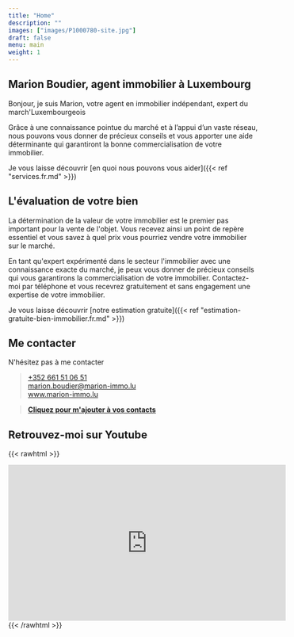 ```yaml
---
title: "Home"
description: ""
images: ["images/P1000780-site.jpg"]
draft: false
menu: main
weight: 1
---
```


## Marion Boudier, agent immobilier à Luxembourg

Bonjour, je suis Marion, votre agent en immobilier indépendant, expert du march'Luxembourgeois

Grâce à une connaissance pointue du marché et à l’appui d’un vaste réseau, nous pouvons vous donner de précieux conseils et vous apporter une aide déterminante qui garantiront la bonne commercialisation de votre immobilier.  

Je vous laisse découvrir [en quoi nous pouvons vous aider]({{< ref  "services.fr.md" >}})


## L'évaluation de votre bien

La détermination de la valeur de votre immobilier est le premier pas important pour la vente de l'objet. Vous recevez ainsi un point de repère essentiel et vous savez à quel prix vous pourriez vendre votre immobilier sur le marché. 

En tant qu'expert expérimenté dans le secteur l'immobilier avec une connaissance exacte du marché, je peux vous donner de précieux conseils qui vous garantirons la commercialisation de votre immobilier. Contactez-moi par téléphone et vous recevrez gratuitement et sans engagement une expertise de votre immobilier.

Je vous laisse découvrir [notre estimation gratuite]({{< ref "estimation-gratuite-bien-immobilier.fr.md" >}})


## Me contacter

N'hésitez pas à me contacter

> <a href="tel:+352%20661%2051%2006%2051">+352 661 51 06 51</a>  
> <a href="mailto:marion.boudier@marion-immo.lu" alt="Email">marion.boudier@marion-immo.lu</a>   
> <a href="https://www.marion-immo.lu" >www.marion-immo.lu</a>   

> [**Cliquez pour m'ajouter à vos contacts**](/vcard/marion-boudier-remax.vcf)



## Retrouvez-moi sur Youtube

{{< rawhtml >}}
<div class="youtubevideowrap">
    <div class="video-container">
    <iframe width="560" height="315" src="https://www.youtube.com/embed/Y4GGS9TNRoI" frameborder="0" allow="accelerometer; autoplay; encrypted-media; gyroscope; picture-in-picture" allowfullscreen></iframe>
    </div>
</div>
{{< /rawhtml >}}
